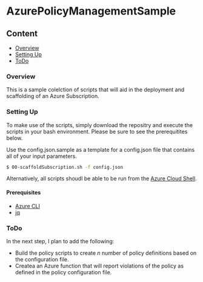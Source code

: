 # AzurePolicyManagementSample

## Content
- [Overview](README.md#overview)
- [Setting Up](README.md#setting-up)
- [ToDo](README.md#todo)

### Overview
This is a sample colelction of scripts that will aid in the deployment and scaffolding of an Azure Subscription.

### Setting Up
To make use of the scripts, simply download the repositry and execute the scripts in your bash environment. Please be sure to see the prerequitites below.

Use the config.json.sample as a template for a config.json file that contains all of your input parameters.

```bash
$ 00-scaffoldSubscription.sh -f config.json
```

Alternatively, all scripts shoudl be able to be run from the [Azure Cloud Shell](https://azure.microsoft.com/en-us/features/cloud-shell/).

#### Prerequisites
- [Azure CLI](https://docs.microsoft.com/en-us/cli/azure/overview?view=azure-cli-latest)
- [jq](https://stedolan.github.io/jq/)

### ToDo
In the next step, I plan to add the following:
- Build the policy scripts to create _n_ number of policy definitions based on the configuration file.
- Createa an Azure function that will report violations of the policy as defined in the policy configuration file.
